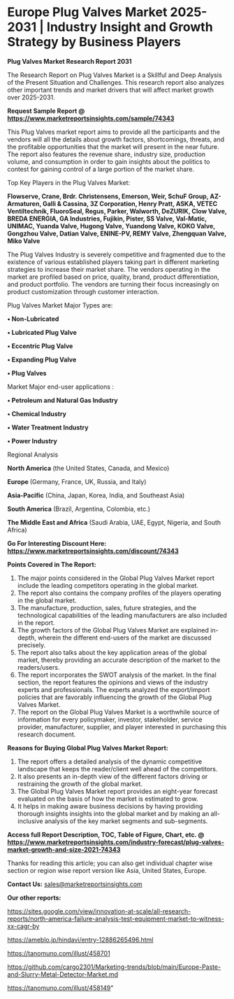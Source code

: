  # Europe Plug Valves Market 2025-2031 | Industry Insight and Growth Strategy by Business Players

<strong>Plug Valves Market Research Report 2031</strong>

The Research Report on Plug Valves Market is a Skillful and Deep Analysis of the Present Situation and Challenges. This research report also analyzes other important trends and market drivers that will affect market growth over 2025-2031.

<strong>Request Sample Report @ <a href=https://www.marketreportsinsights.com/sample/74343>https://www.marketreportsinsights.com/sample/74343</a></strong>

This Plug Valves market report aims to provide all the participants and the vendors will all the details about growth factors, shortcomings, threats, and the profitable opportunities that the market will present in the near future. The report also features the revenue share, industry size, production volume, and consumption in order to gain insights about the politics to contest for gaining control of a large portion of the market share.

Top Key Players in the Plug Valves Market:

<strong>Flowserve, Crane, Brdr. Christensens, Emerson, Weir, SchuF Group, AZ-Armaturen, Galli & Cassina, 3Z Corporation, Henry Pratt, ASKA, VETEC Ventiltechnik, FluoroSeal, Regus, Parker, Walworth, DeZURIK, Clow Valve, BREDA ENERGIA, GA Industries, Fujikin, Pister, SS Valve, Val-Matic, UNIMAC, Yuanda Valve, Hugong Valve, Yuandong Valve, KOKO Valve, Gongzhou Valve, Datian Valve, ENINE-PV, REMY Valve, Zhengquan Valve, Miko Valve</strong>

The Plug Valves Industry is severely competitive and fragmented due to the existence of various established players taking part in different marketing strategies to increase their market share. The vendors operating in the market are profiled based on price, quality, brand, product differentiation, and product portfolio. The vendors are turning their focus increasingly on product customization through customer interaction.

Plug Valves Market Major Types are:

<strong>• Non-Lubricated

• Lubricated Plug Valve

• Eccentric Plug Valve

• Expanding Plug Valve

• Plug Valves</strong>

Market Major end-user applications :

<strong>• Petroleum and Natural Gas Industry

• Chemical Industry

• Water Treatment Industry

• Power Industry</strong>

Regional Analysis

</u><strong><b>North America</b></strong> (the United States, Canada, and Mexico)

<strong><b>Europe </b></strong>(Germany, France, UK, Russia, and Italy)

<strong><b>Asia-Pacific</b></strong> (China, Japan, Korea, India, and Southeast Asia)

<strong><b>South America</b></strong> (Brazil, Argentina, Colombia, etc.)

<strong><b>The Middle East and Africa</b></strong> (Saudi Arabia, UAE, Egypt, Nigeria, and South Africa)

<strong>Go For Interesting Discount Here: <a href=https://www.marketreportsinsights.com/discount/74343>https://www.marketreportsinsights.com/discount/74343</a></strong>

<strong>Points Covered in The Report:</strong>
<ol>
  <li>The major points considered in the Global Plug Valves Market report include the leading competitors operating in the global market.</li>
  <li>The report also contains the company profiles of the players operating in the global market.</li>
  <li>The manufacture, production, sales, future strategies, and the technological capabilities of the leading manufacturers are also included in the report.</li>
  <li>The growth factors of the Global Plug Valves Market are explained in-depth, wherein the different end-users of the market are discussed precisely.</li>
  <li>The report also talks about the key application areas of the global market, thereby providing an accurate description of the market to the readers/users.</li>
  <li>The report incorporates the SWOT analysis of the market. In the final section, the report features the opinions and views of the industry experts and professionals. The experts analyzed the export/import policies that are favorably influencing the growth of the Global Plug Valves Market.</li>
  <li>The report on the Global Plug Valves Market is a worthwhile source of information for every policymaker, investor, stakeholder, service provider, manufacturer, supplier, and player interested in purchasing this research document.</li>
</ol>
<strong>Reasons for Buying Global Plug Valves Market Report:</strong>

<ol>
  <li>The report offers a detailed analysis of the dynamic competitive landscape that keeps the reader/client well ahead of the competitors.</li>
  <li>It also presents an in-depth view of the different factors driving or restraining the growth of the global market.</li>
  <li>The Global Plug Valves Market report provides an eight-year forecast evaluated on the basis of how the market is estimated to grow.</li>
  <li>It helps in making aware business decisions by having providing thorough insights insights into the global market and by making an all-inclusive analysis of the key market segments and sub-segments.</li>
</ol>
<strong>Access full Report Description, TOC, Table of Figure, Chart, etc. @ <a href=https://www.marketreportsinsights.com/industry-forecast/plug-valves-market-growth-and-size-2021-74343>https://www.marketreportsinsights.com/industry-forecast/plug-valves-market-growth-and-size-2021-74343</a></strong>


Thanks for reading this article; you can also get individual chapter wise section or region wise report version like Asia, United States, Europe.

<strong>Contact Us:</strong>
sales@marketreportsinsights.com

<strong>Our other reports:</strong>

<a href=https://sites.google.com/view/innovation-at-scale/all-research-reports/north-america-failure-analysis-test-equipment-market-to-witness-xx-cagr-by>https://sites.google.com/view/innovation-at-scale/all-research-reports/north-america-failure-analysis-test-equipment-market-to-witness-xx-cagr-by</a>

<a href=https://ameblo.jp/hindavi/entry-12886265496.html>https://ameblo.jp/hindavi/entry-12886265496.html</a>

<a href=https://tanomuno.com/illust/458701>https://tanomuno.com/illust/458701</a>

<a href=https://github.com/cargo2301/Marketing-trends/blob/main/Europe-Paste-and-Slurry-Metal-Detector-Market.md>https://github.com/cargo2301/Marketing-trends/blob/main/Europe-Paste-and-Slurry-Metal-Detector-Market.md</a>

<a href=https://tanomuno.com/illust/458149>https://tanomuno.com/illust/458149</a>"
